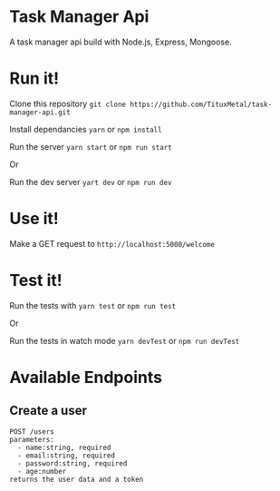 # Task Manager Api

A task manager api build with Node.js, Express, Mongoose.

# Run it!

Clone this repository `git clone https://github.com/TituxMetal/task-manager-api.git`

Install dependancies `yarn` or `npm install`

Run the server `yarn start` or `npm run start`

Or

Run the dev server `yart dev` or `npm run dev`

# Use it!

Make a GET request to `http://localhost:5000/welcome`

# Test it!

Run the tests with `yarn test` or `npm run test`

Or

Run the tests in watch mode `yarn devTest` or `npm run devTest`

# Available Endpoints

## Create a user

    POST /users
    parameters:
      - name:string, required
      - email:string, required
      - password:string, required
      - age:number
    returns the user data and a token
